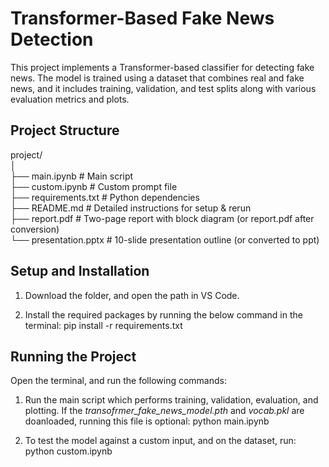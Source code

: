 # Transformer-Based Fake News Detection

This project implements a Transformer-based classifier for detecting fake news. The model is trained using a dataset that combines real and fake news, and it includes training, validation, and test splits along with various evaluation metrics and plots.

## Project Structure

project/ <br>
│ <br>
├── main.ipynb                   # Main script <br>
├── custom.ipynb                 # Custom prompt file <br>
├── requirements.txt             # Python dependencies <br>
├── README.md                    # Detailed instructions for setup & rerun <br>
├── report.pdf                   # Two-page report with block diagram (or report.pdf after conversion) <br>
└── presentation.pptx            # 10-slide presentation outline (or converted to ppt) <br>

## Setup and Installation

1. Download the folder, and open the path in VS Code.

2. Install the required packages by running the below command in the terminal:
   pip install -r requirements.txt

## Running the Project

Open the terminal, and run the following commands:

1. Run the main script which performs training, validation, evaluation, and plotting. If the *transofrmer_fake_news_model.pth* and *vocab.pkl* are doanloaded, running this file is optional:
   python main.ipynb

2. To test the model against a custom input, and on the dataset, run:
   python custom.ipynb


